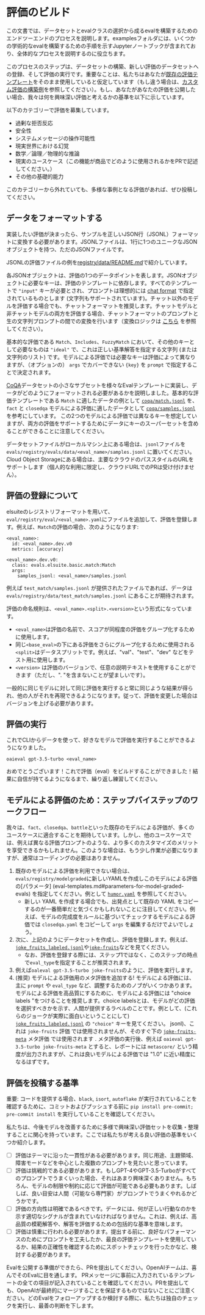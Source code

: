 # 評価のビルド

この文書では、データセットとevalクラスの選択から成るevalを構築するためのエンドツーエンドのプロセスを説明します。examplesフォルダには、いくつかの学術的なevalを構築するための手順を示すJupyterノートブックが含まれており、全体的なプロセスを説明するのに役立ちます。

このプロセスのステップは、データセットの構築、新しい評価のデータセットへの登録、そして評価の実行です。重要なことは、私たちはあなたが[既存の評価テンプレート](eval-templates.md)をそのまま使用していると仮定しています（もし違う場合は、[カスタム評価の構築例](custom-eval.md)を参照してください）。もし、あなたがあなたの評価を公開したい場合、我々は何を興味深い評価と考えるかの基準を以下に示しています。

以下のカテゴリーで評価を募集しています。

- 過剰な拒否反応
- 安全性
- システムメッセージの操作可能性
- 現実世界における幻覚
- 数学／論理／物理的な推論
- 現実のユースケース（この機能が商品でどのように使用されるかをPRで記述してください。）
- その他の基礎的能力

このカテゴリーから外れていても、多様な事例となる評価があれば、ぜひ投稿してください。

## データをフォーマットする

実装したい評価が決まったら、サンプルを正しいJSON行（JSONL）フォーマットに変換する必要があります。JSONLファイルは、1行に1つのユニークなJSONオブジェクトを持つ、ただのJSONファイルです。

JSONLの評価ファイルの例を[registry/data/README.md](../eval/registry/data/README.md)で紹介しています。

各JSONオブジェクトは、評価の1つのデータポイントを表します。JSONオブジェクトに必要なキーは、評価のテンプレートに依存します。すべてのテンプレートで `"input"` キーが必要とされ、プロンプトは理想的には [chat format](https://platform.openai.com/docs/guides/chat/introduction) で指定されているものとします (文字列もサポートされています)。チャット以外のモデルを評価する場合でも、チャットフォーマットを推奨します。チャットモデルと非チャットモデルの両方を評価する場合、チャットフォーマットのプロンプトと生の文字列プロンプトの間での変換を行います（変換ロジックは [こちら](../eval/prompt/base.py) を参照してください）。

基本的な評価である `Match`、`Includes`、`FuzzyMatch` において、その他のキーとして必要なものは `"ideal"` で、これは正しい基準解答を指定する文字列 (または文字列のリスト) です。モデルによる評価では必要なキーは評価によって異なりますが、（オプションの） `args` でカバーできない `{key}` を `prompt` で指定することで決定されます。

[CoQA](https://stanfordnlp.github.io/coqa/)データセットの小さなサブセットを様々なEvalテンプレートに実装し、データがどのようにフォーマットされる必要があるかを説明しました。基本的な評価テンプレートである `Match` に適したデータの例として [`coqa/match.jsonl`](../evals/registry/data/coqa/match.jsonl) を、`fact` と `closedqa` モデルによる評価に適したデータとして [`coqa/samples.jsonl`](../evals/registry/data/coqa/samples.jsonl) を参考にしています。
この2つのモデルによる評価では異なるキーを想定していますが、両方の評価をサポートするためにデータにキーのスーパーセットを含めることができることに注意してください。

データセットファイルがローカルマシン上にある場合は、`jsonl`ファイルを `evals/registry/evals/data/<eval_name>/samples.jsonl` に置いてください。Cloud Object Storageにある場合は、主要なクラウドのパススタイルのURLをサポートします（個人的な利用に限定し、クラウドURLでのPRは受け付けません）。

## 評価の登録について

elsuiteのレジストリフォーマットを用いて、`eval/registry/eval/<eval_name>.yaml`にファイルを追加して、評価を登録します。例えば、`Match`の評価の場合、次のようになります:
```
<eval_name>:
  id: <eval_name>.dev.v0
  metrics: [accuracy]

<eval_name>.dev.v0:
  class: evals.elsuite.basic.match:Match
  args:
    samples_jsonl: <eval_name>/samples.jsonl
```

例えば `test_match/samples.jsonl` が提供されたファイルであれば、データは `evals/registry/data/test_match/samples.jsonl` にあることが期待されます。

評価の命名規則は、`<eval_name>.<split>.<version>`という形式になっています。
- `<eval_name>`は評価の名前で、スコアが同程度の評価をグループ化するために使用します。
- 同じ`<base_eval>`の下にある評価をさらにグループ化するために使用される`<split>`はデータスプリットです。例えば、"val"、"test"、"dev" などをテスト用に使用します。
- `<version>` は評価のバージョンで、任意の説明テキストを使用することができます（ただし、". "を含まないことが望ましいです）。

一般的に同じモデルに対して同じ評価を実行すると常に同じような結果が得られ、他の人がそれを再現できるようになります。従って、評価を変更した場合はバージョンを上げる必要があります。

## 評価の実行

これでCLIからデータを使って、好きなモデルで評価を実行することができるようになりました。
```
oaieval gpt-3.5-turbo <eval_name>
```
おめでとうございます！これで評価（eval）をビルドすることができました！結果に自信が持てるようになるまで、繰り返し練習してください。

## モデルによる評価のため：ステップバイステップのワークフロー

我々は、`fact`、`closedqa`、`battle`といった既存のモデルによる評価が、多くのユースケースに適合することを期待しています。しかし、他のユースケースでは、例えば異なる評価プロンプトのような、より多くのカスタマイズのメリットを享受できるかもしれません。このような場合は、もう少し作業が必要になりますが、通常はコーディングの必要はありません。

1. 既存のモデルによる評価を利用できない場合は、`evals/registry/modelgraded`に新しいYAMLを作成しこのモデルによる評価の[パラメータ] (eval-templates.md#parameters-for-model-graded-evals) を指定してください。例として [`humor.yaml`](../evals/registry/modelgraded/humor.yaml) を参照してください。
    - 新しい YAML を作成する場合でも、出発点として既存の YAML をコピーするのが一番簡単だと気づくかもしれないことに注目してください。例えば、モデルの完成度をルールに基づいてチェックするモデルによる評価では `closedqa.yaml` をコピーして `args` を編集するだけでよいでしょう。
2. 次に、上記のようにデータセットを作成し、評価を登録します。例えば、[`joke_fruits_labeled.jsonl`](../eval/registry/data/test_metaeval/joke_fruits_labeled.jsonl)や[`joke-fruits`](../eval/registry/eval/test-modelgraded.yaml)などを見てください。
    - なお、評価を登録する際には、ステップ1ではなく、このステップの時点で`eval_type`を指定することが推奨されます。
3. 例えば`oaleval gpt-3.5-turbo joke-fruits`のように、評価を実行します。
4. (推奨) モデルによる評価用のメタ評価を追加する! モデルによる評価には、主に `prompt` や `eval_type` など、調整するためのノブがいくつかあります。モデルによる評価を高品質にするために、モデルによる評価には "choice labels "をつけることを推奨します。choice labelsとは、モデルがどの評価を選択すべきかを示す、人間が提供するラベルのことです。例として、(これらのジョークが実際に面白いということにして) [`joke_fruits_labeled.jsonl`](../evals/registry/data/test_metaeval/joke_fruits_labeled.) の `"choice"` キーを見てください。 jsonl)、これは `joke-fruits` 評価 では使用されませんが、そのすぐ下の [`joke-fruits-meta`](../evals/registry/evals/test-modelgraded.yaml) メタ評価 では使用されます . メタ評価の実行後、例えば `oaieval gpt-3.5-turbo joke-fruits-meta` とすると、レポートには `metascore/` という精度が出力されますが、これは良いモデルによる評価では "1.0" に近い精度になるはずです。

## 評価を投稿する基準

重要: コードを提供する場合、`black`, `isort`, `autoflake` が実行されていることを確認するために、コミットおよびプッシュする前に `pip install pre-commit; pre-commit install` を実行していることを確認してください。

私たちは、今後モデルを改善するために多様で興味深い評価セットを収集・整理することに関心を持っています。ここでは私たちが考える良い評価の基準をいくつか紹介します。
- [ ] 評価はテーマに沿った一貫性がある必要があります。同じ用途、主題領域、障害モードなどを中心とした複数のプロンプトを見たいと思っています。
- [ ] 評価は挑戦的である必要があります。もしGPT-4やGPT-3.5-Turboがすべてのプロンプトでうまくいった場合、それはあまり興味深くありません。もちろん、モデルの制限や制約に応じて評価が可能である必要もあります。しばしば、良い目安は人間（可能なら専門家）がプロンプトでうまくやれるかどうかです。
- [ ] 評価の方向性は明確であるべきです。データには、何が正しい行動なのかを示す適切なシグナルが含まれていなければなりません。これは、例えば、高品質の模範解答や、解答を評価するための包括的な基準を意味します。
- [ ] 評価は慎重に行われる必要があります。提出する前に、良好なパフォーマンスのためにプロンプトを工夫したか、最良の評価テンプレートを使用しているか、結果の正確性を確認するためにスポットチェックを行ったかなど、検討する必要があります。

Evalを公開する準備ができたら、PRを提出してください。OpenAIチームは、喜んでそのEvalに目を通します。 PRメッセージに事前に入力されているテンプレートの全ての項目が記入されていることを確認してください。PRを提出しても、OpenAIが最終的にマージすることを保証するものではないことにご注意ください。どのEvalをフォローアップするか検討する際に、私たちは独自のチェックを実行し、最善の判断を下します。

